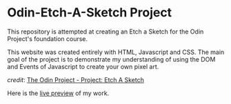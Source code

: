 # Odin-Etch-A-Sketch Project

This repository is attempted at creating an Etch a Sketch for the Odin Project's foundation course. 

This website was created entirely with HTML, Javascript and CSS. The main goal of the project is to demonstrate my understanding of using the DOM and Events of Javascript to create your own pixel art.

*credit*: [The Odin Project - Project: Etch A Sketch](https://www.theodinproject.com/lessons/foundations-etch-a-sketch)

Here is the [live preview](https://yeevern.github.io/odin-etch-a-sketch/) of my work. 